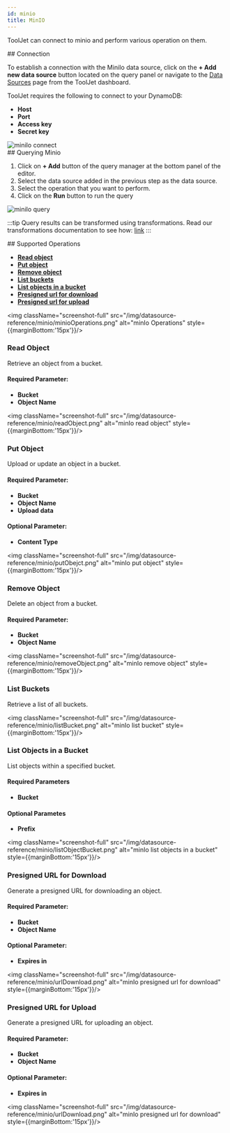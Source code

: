 ```yaml
---
id: minio
title: MinIO
---
```


ToolJet can connect to minio and perform various operation on them.

<div>
## Connection

To establish a connection with the MiniIo data source, click on the **+ Add new data source** button located on the query panel or navigate to the [Data Sources](/docs/data-sources/overview) page from the ToolJet dashboard.

ToolJet requires the following to connect to your DynamoDB:

- **Host**
- **Port**
- **Access key**
- **Secret key**

<img className="screenshot-full" src="/img/datasource-reference/minio/minio-connect.png" alt="miniIo connect" />


</div>

<div>
## Querying Minio

1. Click on **+ Add** button of the query manager at the bottom panel of the editor.
2. Select the data source added in the previous step as the data source.
3. Select the operation that you want to perform.
4. Click on the **Run** button to run the query

<img className="screenshot-full" src="/img/datasource-reference/minio/minio-query.png" alt="miniIo query" />

:::tip
Query results can be transformed using transformations. Read our transformations documentation to see how: [link](/docs/tutorial/transformations)
:::

</div>

<div>
## Supported Operations

- **[Read object](#read-object)**
- **[Put object](#put-object)**
- **[Remove object](#remove-object)**
- **[List buckets](#list-buckets)**
- **[List objects in a bucket](#list-objects-in-a-bucket)**
- **[Presigned url for download](#presigned-url-for-download)**
- **[Presigned url for upload](#presigned-url-for-upload)**

<img className="screenshot-full" src="/img/datasource-reference/minio/minioOperations.png" alt="minIo Operations" style={{marginBottom:'15px'}}/>

### Read Object

Retrieve an object from a bucket.

#### Required Parameter:
- **Bucket**
- **Object Name**

<img className="screenshot-full" src="/img/datasource-reference/minio/readObject.png" alt="minIo read object" style={{marginBottom:'15px'}}/>

### Put Object

Upload or update an object in a bucket.

#### Required Parameter:
- **Bucket**
- **Object Name**
- **Upload data**

#### Optional Parameter:
- **Content Type**

<img className="screenshot-full" src="/img/datasource-reference/minio/putObejct.png" alt="minIo put object" style={{marginBottom:'15px'}}/>

### Remove Object

Delete an object from a bucket.

#### Required Parameter:
- **Bucket**
- **Object Name**

<img className="screenshot-full" src="/img/datasource-reference/minio/removeObject.png" alt="minIo remove object" style={{marginBottom:'15px'}}/>

### List Buckets

Retrieve a list of all buckets.

<img className="screenshot-full" src="/img/datasource-reference/minio/listBucket.png" alt="minIo list bucket" style={{marginBottom:'15px'}}/>

### List Objects in a Bucket

List objects within a specified bucket.

#### Required Parameters
- **Bucket**

#### Optional Parametes
- **Prefix**

<img className="screenshot-full" src="/img/datasource-reference/minio/listObjectBucket.png" alt="minIo list objects in a bucket" style={{marginBottom:'15px'}}/>

### Presigned URL for Download

Generate a presigned URL for downloading an object.

#### Required Parameter:
- **Bucket**
- **Object Name**

#### Optional Parameter:
- **Expires in**

<img className="screenshot-full" src="/img/datasource-reference/minio/urlDownload.png" alt="minIo presigned url for download" style={{marginBottom:'15px'}}/>

### Presigned URL for Upload

Generate a presigned URL for uploading an object.

#### Required Parameter:
- **Bucket**
- **Object Name**

#### Optional Parameter:
- **Expires in**

<img className="screenshot-full" src="/img/datasource-reference/minio/urlDownload.png" alt="minIo presigned url for download" style={{marginBottom:'15px'}}/>

</div>

